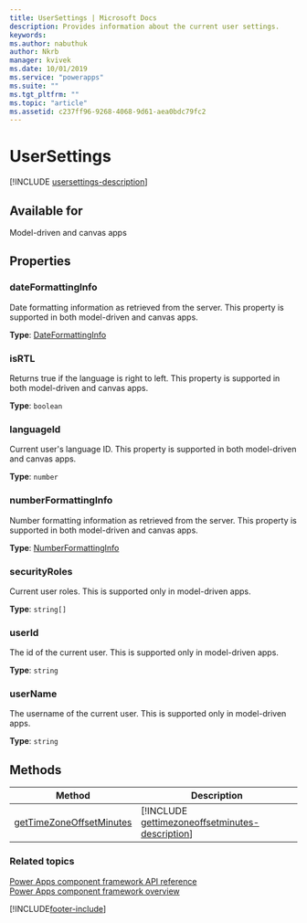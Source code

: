 ```yaml
---
title: UserSettings | Microsoft Docs
description: Provides information about the current user settings.
keywords:
ms.author: nabuthuk
author: Nkrb
manager: kvivek
ms.date: 10/01/2019
ms.service: "powerapps"
ms.suite: ""
ms.tgt_pltfrm: ""
ms.topic: "article"
ms.assetid: c237ff96-9268-4068-9d61-aea0bdc79fc2
---
```


# UserSettings

[!INCLUDE [usersettings-description](includes/usersettings-description.md)]

## Available for 

Model-driven and canvas apps

## Properties

### dateFormattingInfo

Date formatting information as retrieved from the server. This property is supported in both model-driven and canvas apps.

**Type**: [DateFormattingInfo](dateformattinginfo.md)

### isRTL

Returns true if the language is right to left. This property is supported in both model-driven and canvas apps.

**Type**: `boolean`

### languageId

Current user's language ID. This property is supported in both model-driven and canvas apps.

**Type**: `number`

### numberFormattingInfo

Number formatting information as retrieved from the server. This property is supported in both model-driven and canvas apps.

**Type**: [NumberFormattingInfo](numberformattinginfo.md)

### securityRoles

Current user roles. This is supported only in model-driven apps.

**Type**: `string[]`

### userId

The id of the current user. This is supported only in model-driven apps.

**Type**: `string`

### userName

The username of the current user. This is supported only in model-driven apps.

**Type**: `string`

## Methods

|Method | Description | 
| ------|-------------|
|[getTimeZoneOffsetMinutes](usersettings/gettimezoneoffsetminutes.md)|[!INCLUDE [gettimezoneoffsetminutes-description](usersettings/includes/gettimezoneoffsetminutes-description.md)]|

### Related topics

[Power Apps component framework API reference](../reference/index.md)<br/>
[Power Apps component framework overview](../overview.md)

[!INCLUDE[footer-include](../../../includes/footer-banner.md)]